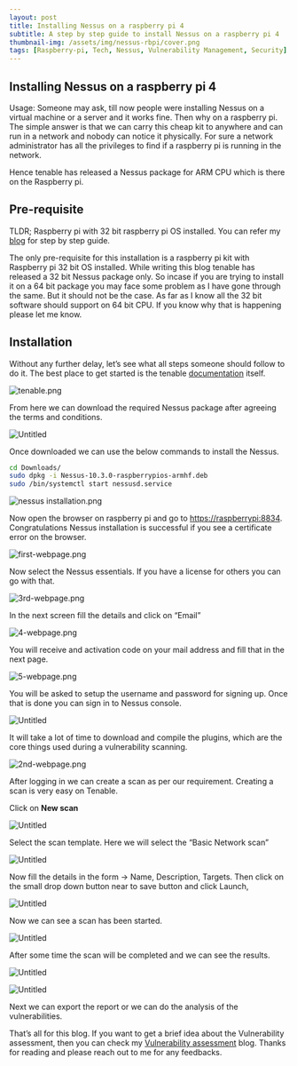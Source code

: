 ```yaml
---
layout: post
title: Installing Nessus on a raspberry pi 4 
subtitle: A step by step guide to install Nessus on a raspberry pi 4
thumbnail-img: /assets/img/nessus-rbpi/cover.png
tags: [Raspberry-pi, Tech, Nessus, Vulnerability Management, Security]
---
```



## Installing Nessus on a raspberry pi 4

Usage: Someone may ask, till now people were installing Nessus on a virtual machine or a server and it works fine. Then why on a raspberry pi. The simple answer is that we can carry this cheap kit to anywhere and can run in a network and nobody can notice it physically. For sure a network administrator has all the privileges to find if a raspberry pi is running in the network.

Hence tenable has released a Nessus package for ARM CPU which is there on the Raspberry pi.

## Pre-requisite

TLDR; Raspberry pi with 32 bit raspberry pi OS installed. You can refer my [blog](https://santoshachary.in/2022-07-28-Setting-up-raspberry-pi/) for step by step guide.  

The only pre-requisite for this installation is a raspberry pi kit with Raspberry pi 32 bit OS installed. While writing this blog tenable has released a 32 bit Nessus package only. So incase if you are trying to install it on a 64 bit package you may face some problem as I have gone through the same. But it should not be the case. As far as I know all the 32 bit software should support on 64 bit CPU. If you know why that is happening please let me know. 

## Installation

Without any further delay, let’s see what all steps someone should follow to do it. The best place to get started is the tenable [documentation](https://docs.tenable.com/nessus/Content/InstallNessusRaspberryPi.htm) itself. 

![tenable.png](/assets/img/nessus-rbpi/tenable.png)

From here we can download the required Nessus package after agreeing the terms and conditions.

![Untitled](/assets/img/nessus-rbpi/Untitled.png)

Once downloaded we can use the below commands to install the Nessus.

```bash
cd Downloads/
sudo dpkg -i Nessus-10.3.0-raspberrypios-armhf.deb
sudo /bin/systemctl start nessusd.service
```

![nessus installation.png](/assets/img/nessus-rbpi/nessus_installation.png)

Now open the browser on raspberry pi and go to [https://raspberrypi:8834](https://raspberrypi:8834). Congratulations Nessus installation is successful if you see a certificate error on the browser. 

![first-webpage.png](/assets/img/nessus-rbpi/first-webpage.png)

 Now select the Nessus essentials. If you have a license for others you can go with that.

![3rd-webpage.png](/assets/img/nessus-rbpi/3rd-webpage.png)

 In the next screen fill the details and click on “Email”

![4-webpage.png](/assets/img/nessus-rbpi/4-webpage.png)

 You will receive and activation code on your mail address and fill that in the next page.

![5-webpage.png](/assets/img/nessus-rbpi/5-webpage.png)

You will be asked to setup the username and password for signing up. Once that is done you can sign in to Nessus console.

![Untitled](/assets/img/nessus-rbpi/Untitled%201.png)

It will take a lot of time to download and compile the plugins, which are the core things used during a vulnerability scanning. 

![2nd-webpage.png](/assets/img/nessus-rbpi/2nd-webpage.png)

After logging in we can create a scan as per our requirement. Creating a scan is very easy on Tenable. 

Click on **New scan**

![Untitled](/assets/img/nessus-rbpi/Untitled%202.png)

Select the scan template. Here we will select the “Basic Network scan”

![Untitled](/assets/img/nessus-rbpi/Untitled%203.png)

Now fill the details in the form → Name, Description, Targets. Then click on the small drop down button near to save button and click Launch,

![Untitled](/assets/img/nessus-rbpi/Untitled%204.png)

Now we can see a scan has been started.

![Untitled](/assets/img/nessus-rbpi/Untitled%205.png)

After some time the scan will be completed and we can see the results.

![Untitled](/assets/img/nessus-rbpi/Untitled%206.png)

![Untitled](/assets/img/nessus-rbpi/Untitled%207.png)

Next we can export the report or we can do the analysis of the vulnerabilities. 

That’s all for this blog. If you want to get a brief idea about the Vulnerability assessment, then you can check my [Vulnerability assessment](https://santoshachary.in/2022-04-15-vulnerability-management/) blog.  Thanks for reading and please reach out to me for any feedbacks.